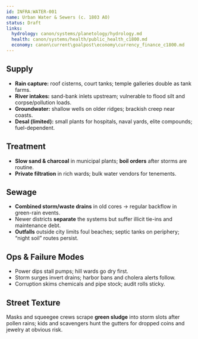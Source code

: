 ```yaml
---
id: INFRA:WATER-001
name: Urban Water & Sewers (c. 1803 AO)
status: Draft
links:
  hydrology: canon/systems/planetology/hydrology.md
  health: canon/systems/health/public_health_c1800.md
  economy: canon\current\goalpost\economy\currency_finance_c1800.md
---
```


## Supply
- **Rain capture:** roof cisterns, court tanks; temple galleries double as tank farms.
- **River intakes:** sand-bank inlets upstream; vulnerable to flood silt and corpse/pollution loads.
- **Groundwater:** shallow wells on older ridges; brackish creep near coasts.
- **Desal (limited):** small plants for hospitals, naval yards, elite compounds; fuel-dependent.

## Treatment
- **Slow sand & charcoal** in municipal plants; **boil orders** after storms are routine.
- **Private filtration** in rich wards; bulk water vendors for tenements.

## Sewage
- **Combined storm/waste drains** in old cores → regular backflow in green-rain events.
- Newer districts **separate** the systems but suffer illicit tie-ins and maintenance debt.
- **Outfalls** outside city limits foul beaches; septic tanks on periphery; “night soil” routes persist.

## Ops & Failure Modes
- Power dips stall pumps; hill wards go dry first.
- Storm surges invert drains; harbor bans and cholera alerts follow.
- Corruption skims chemicals and pipe stock; audit rolls sticky.

## Street Texture
Masks and squeegee crews scrape **green sludge** into storm slots after pollen rains; kids and scavengers hunt the gutters for dropped coins and jewelry at obvious risk.
